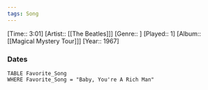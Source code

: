 ```yaml
---
tags: Song  
---
```

[Time:: 3:01]
[Artist:: [[The Beatles]]]
[Genre:: ]
[Played:: 1]
[Album:: [[Magical Mystery Tour]]]
[Year:: 1967]
### Dates
````dataview
TABLE Favorite_Song
WHERE Favorite_Song = "Baby, You're A Rich Man"
````